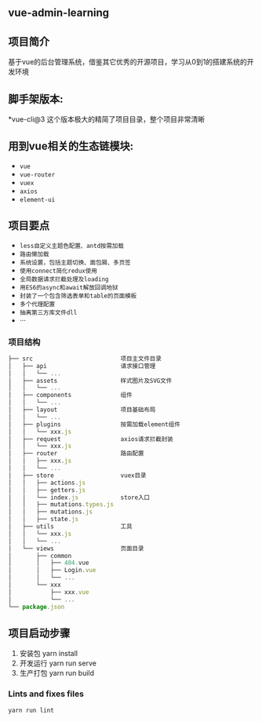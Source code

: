 ## vue-admin-learning

## 项目简介
基于vue的后台管理系统，借鉴其它优秀的开源项目，学习从0到1的搭建系统的开发环境

## 脚手架版本:
*vue-cli@3
这个版本极大的精简了项目目录，整个项目非常清晰

## 用到vue相关的生态链模块:
  * `vue`
  * `vue-router`
  * `vuex`
  * `axios`
  * `element-ui`

## 项目要点
  * `less自定义主题色配置、antd按需加载`
  * `路由懒加载`
  * `系统设置，包括主题切换、面包屑、多页签`
  * `使用connect简化redux使用`
  * `全局数据请求拦截处理及loading`
  * `用ES6的async和await解放回调地狱`
  * `封装了一个包含筛选表单和table的页面模板`
  * `多个代理配置`
  * `抽离第三方库文件dll`
  * ···

### 项目结构

```javascript
├── src                         项目主文件目录
│   ├── api                     请求接口管理
│   │   └── ...
│   ├── assets                  样式图片及SVG文件
│   │   └── ...
│   ├── components              组件
│   │   └── ...
│   ├── layout                  项目基础布局
│   │   └── ...
│   ├── plugins                 按需加载element组件
│   │   └── xxx.js
│   ├── request                 axios请求拦截封装
│   │   └── xxx.js
│   ├── router                  路由配置
│   │   ├── xxx.js
│   │   └── ...
│   ├── store                   vuex目录
│   │   ├── actions.js
│   │   ├── getters.js
│   │   └── index.js            store入口
│   │   ├── mutations.types.js
│   │   ├── mutations.js
│   │   ├── state.js
│   ├── utils                   工具
│   │   └── xxx.js
│   │   └── ...
│   └── views                   页面目录
│       ├── common          
│       │   ├── 404.vue
│       │   ├── Login.vue
│       │   └── ...
│       └── xxx
│           ├── xxx.vue
│           └── ...
└── package.json
```

## 项目启动步骤
1. 安装包
   yarn install 
2. 开发运行
   yarn run serve
3. 生产打包
   yarn run build

### Lints and fixes files
```
yarn run lint
```
